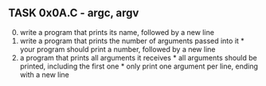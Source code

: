 ## TASK 0x0A.C - argc, argv
  0. write a program that prints its name, followed by a new line
  1. write a program that prints the number of arguments passed into it
    * your program should print a number, followed by a new line
  2. a program that prints all arguments it receives
    * all arguments should be printed, including the first one
    * only print one argument per line, ending with a new line
